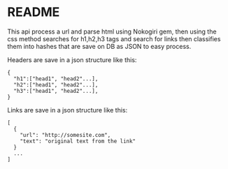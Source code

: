 # README

This api process a url and parse html using Nokogiri gem, then using the css method searches for h1,h2,h3 tags and search for links then classifies them into hashes that are save on DB as JSON to easy process.

Headers are save in a json structure like this:
```
{
  "h1":["head1", "head2"...],
  "h2":["head1", "head2"...],
  "h3":["head1", "head2"...],
}
```

Links are save in a json structure like this:
```
[
  {
    "url": "http://somesite.com",
    "text": "original text from the link"
  }
  ...
]
```
